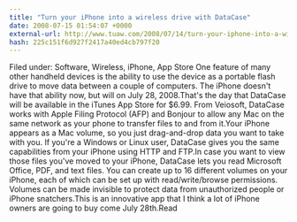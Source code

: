 ```yaml
---
title: "Turn your iPhone into a wireless drive with DataCase"
date: 2008-07-15 01:54:07 +0000
external-url: http://www.tuaw.com/2008/07/14/turn-your-iphone-into-a-wireless-drive-with-datacase/
hash: 225c151f6d927f2417a40ed4cb797f20
---
```


Filed under: Software, Wireless, iPhone, App Store
One feature of many other handheld devices is the ability to use the device as a portable flash drive to move data between a couple of computers. The iPhone doesn't have that ability now, but will on July 28, 2008.That's the day that DataCase will be available in the iTunes App Store for $6.99. From Veiosoft, DataCase works with Apple Filing Protocol (AFP) and Bonjour to allow any Mac on the same network as your phone to transfer files to and from it.Your iPhone appears as a Mac volume, so you just drag-and-drop data you want to take with you. If you're a Windows or Linux user, DataCase gives you the same capabilities from your iPhone using HTTP and FTP.In case you want to view those files you've moved to your iPhone, DataCase lets you read Microsoft Office, PDF, and text files. You can create up to 16 different volumes on your iPhone, each of which can be set up with read/write/browse permissions. Volumes can be made invisible to protect data from unauthorized people or iPhone snatchers.This is an innovative app that I think a lot of iPhone owners are going to buy come July 28th.Read
